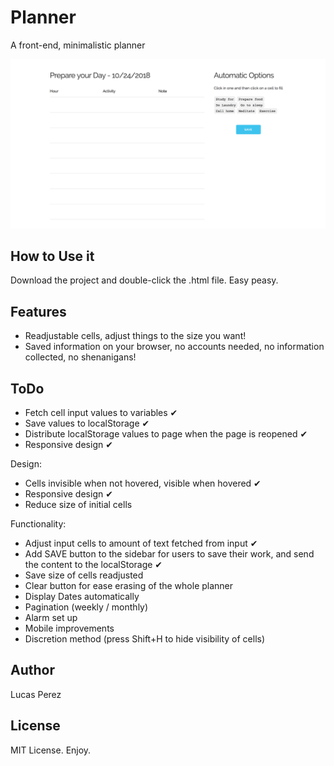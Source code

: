 # Planner
A front-end, minimalistic planner

![A minimalistic planner](https://github.com/donatelucas/planner/blob/master/FirstScreenshot.png)

## How to Use it
Download the project and double-click the .html file. Easy peasy.

## Features

- Readjustable cells, adjust things to the size you want!
- Saved information on your browser, no accounts needed, no information collected, no shenanigans!

## ToDo

- Fetch cell input values to variables ✔
- Save values to localStorage ✔
- Distribute localStorage values to page when the page is reopened ✔
- Responsive design ✔

Design:
- Cells invisible when not hovered, visible when hovered ✔
- Responsive design ✔
- Reduce size of initial cells

Functionality:
- Adjust input cells to amount of text fetched from input ✔
- Add SAVE button to the sidebar for users to save their work, and send
the content to the localStorage ✔
- Save size of cells readjusted
- Clear button for ease erasing of the whole planner
- Display Dates automatically
- Pagination (weekly / monthly)
- Alarm set up
- Mobile improvements
- Discretion method (press Shift+H to hide visibility of cells)


## Author
Lucas Perez

## License
MIT License. Enjoy.

